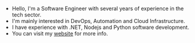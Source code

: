 - Hello, I'm a Software Engineer with several years of experience in the tech sector.
- I'm mainly interested in DevOps, Automation and Cloud Infrastructure.
- I have experience with .NET, Nodejs and Python software development.
- You can visit my [website](https://gabinoluis.com) for more info.

<!---
Botvinnik94/Botvinnik94 is a ✨ special ✨ repository because its `README.md` (this file) appears on your GitHub profile.
You can click the Preview link to take a look at your changes.
--->
